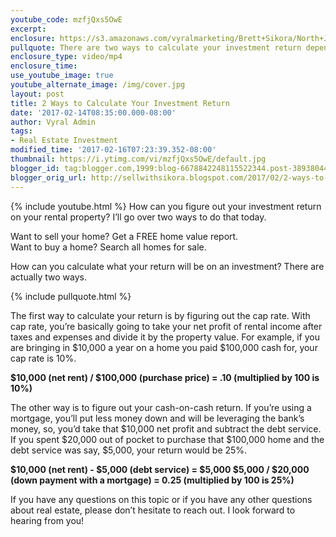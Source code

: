 ```yaml
---
youtube_code: mzfjQxs5OwE
excerpt:
enclosure: https://s3.amazonaws.com/vyralmarketing/Brett+Sikora/North+Jersey+Real+Estate-+2+ways+to+figure+out+your+investment+return.mp4
pullquote: There are two ways to calculate your investment return depending on whether you used cash or financed the purchase.
enclosure_type: video/mp4
enclosure_time:
use_youtube_image: true
youtube_alternate_image: /img/cover.jpg
layout: post
title: 2 Ways to Calculate Your Investment Return
date: '2017-02-14T08:35:00.000-08:00'
author: Vyral Admin
tags:
- Real Estate Investment
modified_time: '2017-02-16T07:23:39.352-08:00'
thumbnail: https://i.ytimg.com/vi/mzfjQxs5OwE/default.jpg
blogger_id: tag:blogger.com,1999:blog-6678842248115522344.post-3893804443993665091
blogger_orig_url: http://sellwithsikora.blogspot.com/2017/02/2-ways-to-calculate-your-investment.html
---
```

{% include youtube.html %}
How can you figure out your investment return on your rental property? I’ll go over two ways to do that today.

Want to sell your home? Get a FREE home value report.  
Want to buy a home? Search all homes for sale.

How can you calculate what your return will be on an investment? There are actually two ways.

{% include pullquote.html %}

The first way to calculate your return is by figuring out the cap rate. With cap rate, you’re basically going to take your net profit of rental income after taxes and expenses and divide it by the property value. For example, if you are bringing in $10,000 a year on a home you paid $100,000 cash for, your cap rate is 10%.

**$10,000 (net rent) / $100,000 (purchase price) = .10 (multiplied by 100 is 10%)**

The other way is to figure out your cash-on-cash return. If you’re using a mortgage, you’ll put less money down and will be leveraging the bank’s money, so, you’d take that $10,000 net profit and subtract the debt service. If you spent $20,000 out of pocket to purchase that $100,000 home and the debt service was say, $5,000, your return would be 25%.

**$10,000 (net rent) - $5,000 (debt service) = $5,000
$5,000 / $20,000 (down payment with a mortgage) = 0.25 (multiplied by 100 is 25%)**

If you have any questions on this topic or if you have any other questions about real estate, please don’t hesitate to reach out. I look forward to hearing from you!

